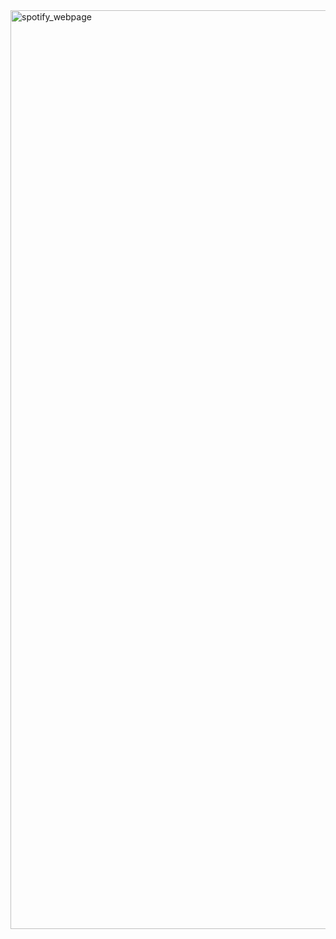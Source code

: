 <img width="1470" alt="spotify_webpage" src="https://github.com/user-attachments/assets/2ca52f4b-8460-4c12-acb2-1a8be238afc9">
